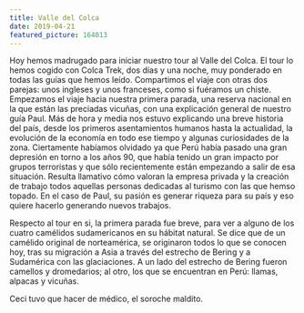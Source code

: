 ```yaml
---
title: Valle del Colca
date: 2019-04-21
featured_picture: 164013
---
```


Hoy hemos madrugado para iniciar nuestro tour al Valle del Colca. El tour lo hemos cogido con Colca Trek, dos días y una noche, muy ponderado en todas las guías que hemos leído. Compartimos el viaje con otras dos parejas: unos ingleses y unos franceses, como si fuéramos un chiste. Empezamos el viaje hacia nuestra primera parada, una reserva nacional en la que están las preciadas vicuñas, con una explicación general de nuestro guía Paul. Más de hora y media nos estuvo explicando una breve historia del país, desde los primeros asentamientos humanos hasta la actualidad, la evolución de la economía en todo ese tiempo y algunas curiosidades de la zona. Ciertamente habíamos olvidado ya que Perú había pasado una gran depresión en torno a los años 90, que había tenido un gran impacto por grupos terroristas y que sólo recientemente están empezando a salir de esa situación. Resulta llamativo cómo valoran la empresa privada y la creación de trabajo todos aquellas personas dedicadas al turismo con las que hemso topado. En el caso de Paul, su pasión es generar riqueza para su país y eso quiere hacerlo generando nuevos trabajos. 

Respecto al tour en si, la primera parada fue breve, para ver a alguno de los cuatro camélidos sudamericanos en su hábitat natural. Se dice que de un camélido original de norteamérica, se originaron todos lo que se conocen hoy, tras su migración a Asia a través del estrecho de Bering y a Sudamérica con las glaciaciones. A un lado del estrecho de Bering fueron camellos y dromedarios; al otro, los que se encuentran en Perú: llamas, alpacas y vicuñas.

Ceci tuvo que hacer de médico, el soroche maldito.